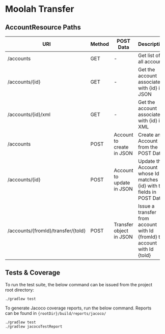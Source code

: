 # Moolah Transfer 

## AccountResource Paths 


| URI                   | Method    | POST Data | Description                                   |
|-----------------------|-----------|-----------|-----------------------------------------------|
| /accounts             | GET       |    -      | Get list of all accounts                      |
| /accounts/{id}        | GET       |    -      | Get the account associated with {id} in JSON  |
| /accounts/{id}/xml    | GET       |    -      | Get the account associated with {id} in XML   |
| /accounts            | POST      | Account to create in JSON           | Create an Account from the POST Data                    |
| /accounts/{id}        | POST      | Account to update in JSON           | Update the Account whose Id matches {id} with the fields in POST Data                     |
| /accounts/{fromId}/transfer/{toId}    |   POST    | Transfer object in JSON | Issue a transfer from account with Id {fromId} to account with Id {toId} |


## Tests & Coverage

To run the test suite, the below command can be issued from the project root directory: 

```
./gradlew test
```

To generate Jacoco coverage reports, run the below command. Reports can be found in `{rootDir}/build/reports/jacoco/`

```
./gradlew test 
./gradlew jacocoTestReport
```
